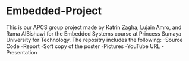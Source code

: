 # Embedded-Project
This is our APCS group project made by Katrin Zagha, Lujain Amro, and Rama AlBishawi for the Embedded Systems course at Princess Sumaya University for Technology. 
The repositry includes the following: 
-Source Code
-Report
-Soft copy of the poster 
-Pictures 
-YouTube URL
-Presentation





